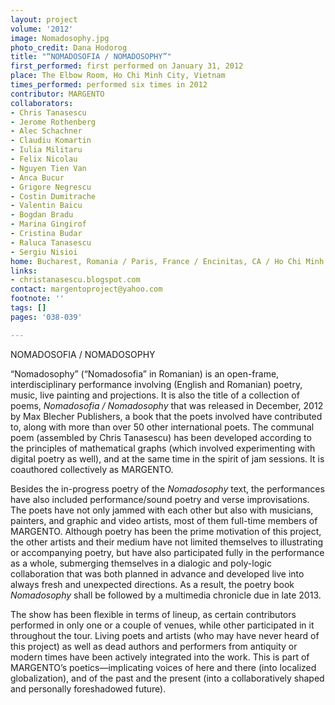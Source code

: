 ```yaml
---
layout: project
volume: '2012'
image: Nomadosophy.jpg
photo_credit: Dana Hodorog
title: "“NOMADOSOFIA / NOMADOSOPHY”"
first_performed: first performed on January 31, 2012
place: The Elbow Room, Ho Chi Minh City, Vietnam
times_performed: performed six times in 2012
contributor: MARGENTO
collaborators:
- Chris Tanasescu
- Jerome Rothenberg
- Alec Schachner
- Claudiu Komartin
- Iulia Militaru
- Felix Nicolau
- Nguyen Tien Van
- Anca Bucur
- Grigore Negrescu
- Costin Dumitrache
- Valentin Baicu
- Bogdan Bradu
- Marina Gingirof
- Cristina Budar
- Raluca Tanasescu
- Sergiu Nisioi
home: Bucharest, Romania / Paris, France / Encinitas, CA / Ho Chi Minh City, Vietnam
links:
- christanasescu.blogspot.com
contact: margentoproject@yahoo.com
footnote: ''
tags: []
pages: '038-039'

---
```


NOMADOSOFIA / NOMADOSOPHY

“Nomadosophy” (“Nomadosofia” in Romanian) is an open-frame, interdisciplinary performance involving (English and Romanian) poetry, music, live painting and projections. It is also the title of a collection of poems, _Nomadosofia / Nomadosophy_ that was released in December, 2012 by Max Blecher Publishers, a book that the poets involved have contributed to, along with more than over 50 other international poets. The communal poem (assembled by Chris Tanasescu) has been developed according to the principles of mathematical graphs (which involved experimenting with digital poetry as well), and at the same time in the spirit of jam sessions. It is coauthored collectively as MARGENTO.

Besides the in-progress poetry of the _Nomadosophy_ text, the performances have also included performance/sound poetry and verse improvisations. The poets have not only jammed with each other but also with musicians, painters, and graphic and video artists, most of them full-time members of MARGENTO. Although poetry has been the prime motivation of this project, the other artists and their medium have not limited themselves to illustrating or accompanying poetry, but have also participated fully in the performance as a whole, submerging themselves in a dialogic and poly-logic collaboration that was both planned in advance and developed live into always fresh and unexpected directions. As a result, the poetry book _Nomadosophy_ shall be followed by a multimedia chronicle due in late 2013.

The show has been flexible in terms of lineup, as certain contributors performed in only one or a couple of venues, while other participated in it throughout the tour. Living poets and artists (who may have never heard of this project) as well as dead authors and performers from antiquity or modern times have been actively integrated into the work. This is part of MARGENTO’s poetics—implicating voices of here and there (into localized globalization), and of the past and the present (into a collaboratively shaped and personally foreshadowed future).
